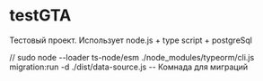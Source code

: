 # testGTA

Тестовый проект.
Использует node.js + type script + postgreSql

// sudo node --loader ts-node/esm ./node_modules/typeorm/cli.js migration:run -d ./dist/data-source.js -- Комнада для миграций
